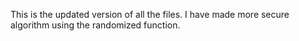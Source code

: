 This is the updated version of all the files.
I have made more secure algorithm using the randomized function.
